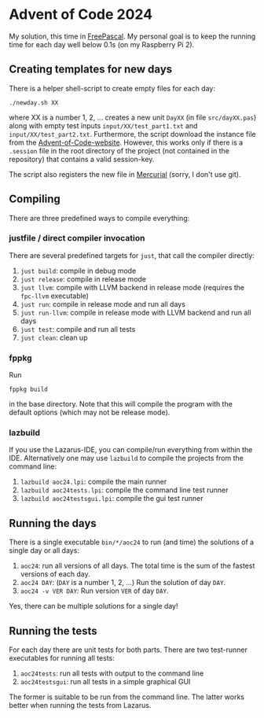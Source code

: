 # Advent of Code 2024

My solution, this time in [FreePascal][fp]. My personal goal is to keep the running
time for each day well below 0.1s (on my Raspberry Pi 2).

## Creating templates for new days

There is a helper shell-script to create empty files for each day:

    ./newday.sh XX
    
where XX is a number 1, 2, ... creates a new unit `DayXX` (in file
`src/dayXX.pas`) along with empty test inputs
`input/XX/test_part1.txt` and `input/XX/test_part2.txt`. Furthermore,
the script download the instance file from the
[Advent-of-Code-website][aoc]. However, this works only if there is a
`.session` file in the root directory of the project (not contained in
the repository) that contains a valid session-key.

The script also registers the new file in [Mercurial][hg] (sorry, I
don't use git).

## Compiling

There are three predefined ways to compile everything:

### justfile / direct compiler invocation

There are several predefined targets for `just`, that call the compiler directly:

1. `just build`: compile in debug mode
2. `just release`: compile in release mode
3. `just llvm`: compile with LLVM backend in release mode (requires the `fpc-llvm` executable)
4. `just run`: compile in release mode and run all days
5. `just run-llvm`: compile in release mode with LLVM backend and run all days
6. `just test`: compile and run all tests
7. `just clean`: clean up

### fppkg

Run

    fppkg build

in the base directory. Note that this will compile the program with the default
options (which may not be release mode).

### lazbuild

If you use the Lazarus-IDE, you can compile/run everything from within
the IDE. Alternatively one may use `lazbuild` to compile the projects
from the command line:

1. `lazbuild aoc24.lpi`: compile the main runner
2. `lazbuild aoc24tests.lpi`: compile the command line test runner
3. `lazbuild aoc24testsgui.lpi`: compile the gui test runner

## Running the days

There is a single executable `bin/*/aoc24` to run (and time) the solutions of a
single day or all days:

1. `aoc24`: run all versions of all days. The total time is the sum of
   the fastest versions of each day.
2. `aoc24 DAY`: (`DAY` is a number 1, 2, ...) Run the solution of day `DAY`.
3. `aoc24 -v VER DAY`: Run version `VER` of day `DAY`.

Yes, there can be multiple solutions for a single day!

## Running the tests

For each day there are unit tests for both parts. There are two
test-runner executables for running all tests:

1. `aoc24tests`: run all tests with output to the command line
2. `aoc24testsgui`: run all tests in a simple graphical GUI

The former is suitable to be run from the command line. The latter works better
when running the tests from Lazarus.

[aoc]: https://adventofcode.com
[fp]: https://freepascal.org
[hg]: https://mercurial-scm.org

